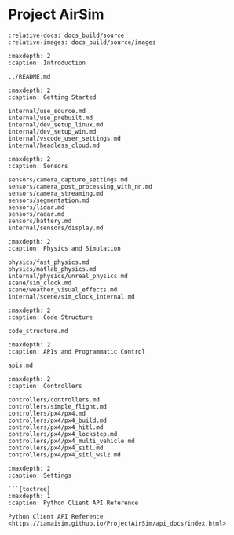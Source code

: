 # Project AirSim

```{include} ../README.md
:relative-docs: docs_build/source
:relative-images: docs_build/source/images
```

```{toctree}
:maxdepth: 2
:caption: Introduction

../README.md
```

```{toctree}
:maxdepth: 2
:caption: Getting Started

internal/use_source.md
internal/use_prebuilt.md
internal/dev_setup_linux.md
internal/dev_setup_win.md
internal/vscode_user_settings.md
internal/headless_cloud.md
```

```{toctree}
:maxdepth: 2
:caption: Sensors

sensors/camera_capture_settings.md
sensors/camera_post_processing_with_nn.md
sensors/camera_streaming.md
sensors/segmentation.md
sensors/lidar.md
sensors/radar.md
sensors/battery.md
internal/sensors/display.md
```

```{toctree}
:maxdepth: 2
:caption: Physics and Simulation

physics/fast_physics.md
physics/matlab_physics.md
internal/physics/unreal_physics.md
scene/sim_clock.md
scene/weather_visual_effects.md
internal/scene/sim_clock_internal.md
```

```{toctree}
:maxdepth: 2
:caption: Code Structure

code_structure.md
```

```{toctree}
:maxdepth: 2
:caption: APIs and Programmatic Control

apis.md
```

```{toctree}
:maxdepth: 2
:caption: Controllers

controllers/controllers.md
controllers/simple_flight.md
controllers/px4/px4.md
controllers/px4/px4_build.md
controllers/px4/px4_hitl.md
controllers/px4/px4_lockstep.md
controllers/px4/px4_multi_vehicle.md
controllers/px4/px4_sitl.md
controllers/px4/px4_sitl_wsl2.md
```

```{toctree}
:maxdepth: 2
:caption: Settings

```{toctree}
:maxdepth: 1
:caption: Python Client API Reference

Python Client API Reference <https://iamaisim.github.io/ProjectAirSim/api_docs/index.html>
```